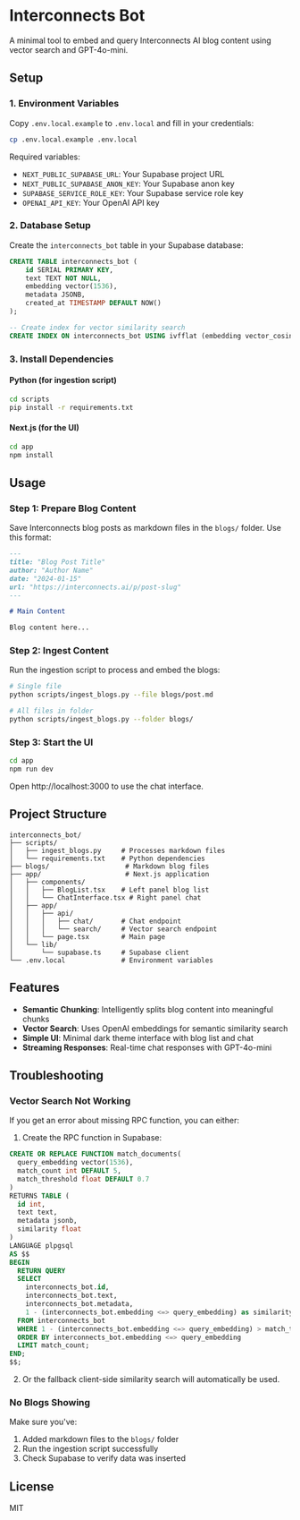 # Interconnects Bot

A minimal tool to embed and query Interconnects AI blog content using vector search and GPT-4o-mini.

## Setup

### 1. Environment Variables

Copy `.env.local.example` to `.env.local` and fill in your credentials:

```bash
cp .env.local.example .env.local
```

Required variables:
- `NEXT_PUBLIC_SUPABASE_URL`: Your Supabase project URL
- `NEXT_PUBLIC_SUPABASE_ANON_KEY`: Your Supabase anon key
- `SUPABASE_SERVICE_ROLE_KEY`: Your Supabase service role key
- `OPENAI_API_KEY`: Your OpenAI API key

### 2. Database Setup

Create the `interconnects_bot` table in your Supabase database:

```sql
CREATE TABLE interconnects_bot (
    id SERIAL PRIMARY KEY,
    text TEXT NOT NULL,
    embedding vector(1536),
    metadata JSONB,
    created_at TIMESTAMP DEFAULT NOW()
);

-- Create index for vector similarity search
CREATE INDEX ON interconnects_bot USING ivfflat (embedding vector_cosine_ops);
```

### 3. Install Dependencies

#### Python (for ingestion script)
```bash
cd scripts
pip install -r requirements.txt
```

#### Next.js (for the UI)
```bash
cd app
npm install
```

## Usage

### Step 1: Prepare Blog Content

Save Interconnects blog posts as markdown files in the `blogs/` folder. Use this format:

```markdown
---
title: "Blog Post Title"
author: "Author Name"
date: "2024-01-15"
url: "https://interconnects.ai/p/post-slug"
---

# Main Content

Blog content here...
```

### Step 2: Ingest Content

Run the ingestion script to process and embed the blogs:

```bash
# Single file
python scripts/ingest_blogs.py --file blogs/post.md

# All files in folder
python scripts/ingest_blogs.py --folder blogs/
```

### Step 3: Start the UI

```bash
cd app
npm run dev
```

Open http://localhost:3000 to use the chat interface.

## Project Structure

```
interconnects_bot/
├── scripts/
│   ├── ingest_blogs.py     # Processes markdown files
│   └── requirements.txt    # Python dependencies
├── blogs/                   # Markdown blog files
├── app/                     # Next.js application
│   ├── components/
│   │   ├── BlogList.tsx    # Left panel blog list
│   │   └── ChatInterface.tsx # Right panel chat
│   ├── app/
│   │   ├── api/
│   │   │   ├── chat/       # Chat endpoint
│   │   │   └── search/     # Vector search endpoint
│   │   └── page.tsx        # Main page
│   └── lib/
│       └── supabase.ts     # Supabase client
└── .env.local              # Environment variables
```

## Features

- **Semantic Chunking**: Intelligently splits blog content into meaningful chunks
- **Vector Search**: Uses OpenAI embeddings for semantic similarity search
- **Simple UI**: Minimal dark theme interface with blog list and chat
- **Streaming Responses**: Real-time chat responses with GPT-4o-mini

## Troubleshooting

### Vector Search Not Working

If you get an error about missing RPC function, you can either:

1. Create the RPC function in Supabase:
```sql
CREATE OR REPLACE FUNCTION match_documents(
  query_embedding vector(1536),
  match_count int DEFAULT 5,
  match_threshold float DEFAULT 0.7
)
RETURNS TABLE (
  id int,
  text text,
  metadata jsonb,
  similarity float
)
LANGUAGE plpgsql
AS $$
BEGIN
  RETURN QUERY
  SELECT
    interconnects_bot.id,
    interconnects_bot.text,
    interconnects_bot.metadata,
    1 - (interconnects_bot.embedding <=> query_embedding) as similarity
  FROM interconnects_bot
  WHERE 1 - (interconnects_bot.embedding <=> query_embedding) > match_threshold
  ORDER BY interconnects_bot.embedding <=> query_embedding
  LIMIT match_count;
END;
$$;
```

2. Or the fallback client-side similarity search will automatically be used.

### No Blogs Showing

Make sure you've:
1. Added markdown files to the `blogs/` folder
2. Run the ingestion script successfully
3. Check Supabase to verify data was inserted

## License

MIT